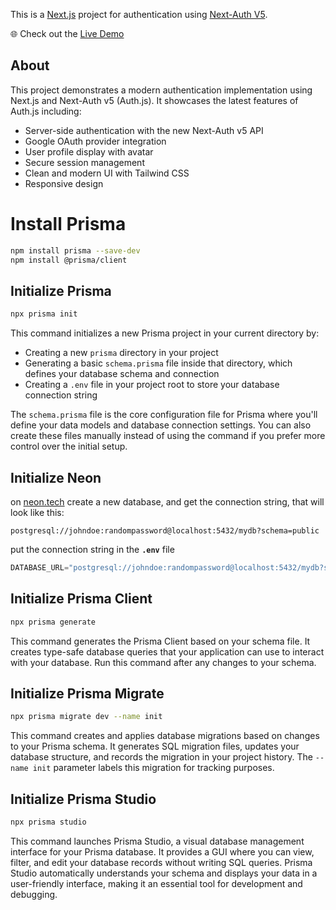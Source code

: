 This is a [Next.js](https://nextjs.org) project for authentication using [Next-Auth V5](https://next-auth.js.org).

🌐 Check out the [Live Demo](https://next-auth-prototype.vercel.app/)

## About

This project demonstrates a modern authentication implementation using Next.js and Next-Auth v5 (Auth.js). It showcases the latest features of Auth.js including:

- Server-side authentication with the new Next-Auth v5 API
- Google OAuth provider integration
- User profile display with avatar
- Secure session management
- Clean and modern UI with Tailwind CSS
- Responsive design

# Install Prisma

```bash
npm install prisma --save-dev
npm install @prisma/client
```

## Initialize Prisma

```bash
npx prisma init
```

This command initializes a new Prisma project in your current directory by:
- Creating a new `prisma` directory in your project
- Generating a basic `schema.prisma` file inside that directory, which defines your database schema and connection
- Creating a `.env` file in your project root to store your database connection string

The `schema.prisma` file is the core configuration file for Prisma where you'll define your data models and database connection settings. You can also create these files manually instead of using the command if you prefer more control over the initial setup.

## Initialize Neon

on [neon.tech](https://neon.tech) create a new database, and get the connection string, that will look like this:

```
postgresql://johndoe:randompassword@localhost:5432/mydb?schema=public
```

put the connection string in the **`.env`** file
```js
DATABASE_URL="postgresql://johndoe:randompassword@localhost:5432/mydb?schema=public"
```

## Initialize Prisma Client

```bash
npx prisma generate
```

This command generates the Prisma Client based on your schema file. It creates type-safe database queries that your application can use to interact with your database. Run this command after any changes to your schema.

## Initialize Prisma Migrate

```bash
npx prisma migrate dev --name init
```

This command creates and applies database migrations based on changes to your Prisma schema. It generates SQL migration files, updates your database structure, and records the migration in your project history. The `--name init` parameter labels this migration for tracking purposes.

## Initialize Prisma Studio

```bash
npx prisma studio
```

This command launches Prisma Studio, a visual database management interface for your Prisma database. It provides a GUI where you can view, filter, and edit your database records without writing SQL queries. Prisma Studio automatically understands your schema and displays your data in a user-friendly interface, making it an essential tool for development and debugging.
